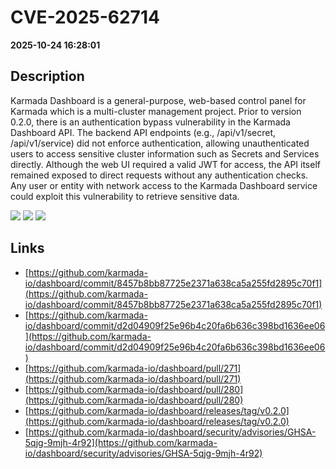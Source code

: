 # CVE-2025-62714

**2025-10-24 16:28:01**

## Description
Karmada Dashboard is a general-purpose, web-based control panel for Karmada which is a multi-cluster management project. Prior to version 0.2.0, there is an authentication bypass vulnerability in the Karmada Dashboard API. The backend API endpoints (e.g., /api/v1/secret, /api/v1/service) did not enforce authentication, allowing unauthenticated users to access sensitive cluster information such as Secrets and Services directly. Although the web UI required a valid JWT for access, the API itself remained exposed to direct requests without any authentication checks. Any user or entity with network access to the Karmada Dashboard service could exploit this vulnerability to retrieve sensitive data.

![](https://img.shields.io/static/v1?label=Score&message=8.7&color=red)
![](https://img.shields.io/static/v1?label=Severity&message=HIGH&color=red)
![](https://img.shields.io/static/v1?label=CWE&message=Auth&color=green)

## Links
- [https://github.com/karmada-io/dashboard/commit/8457b8bb87725e2371a638ca5a255fd2895c70f1](https://github.com/karmada-io/dashboard/commit/8457b8bb87725e2371a638ca5a255fd2895c70f1)
- [https://github.com/karmada-io/dashboard/commit/d2d04909f25e96b4c20fa6b636c398bd1636ee06](https://github.com/karmada-io/dashboard/commit/d2d04909f25e96b4c20fa6b636c398bd1636ee06)
- [https://github.com/karmada-io/dashboard/pull/271](https://github.com/karmada-io/dashboard/pull/271)
- [https://github.com/karmada-io/dashboard/pull/280](https://github.com/karmada-io/dashboard/pull/280)
- [https://github.com/karmada-io/dashboard/releases/tag/v0.2.0](https://github.com/karmada-io/dashboard/releases/tag/v0.2.0)
- [https://github.com/karmada-io/dashboard/security/advisories/GHSA-5qjg-9mjh-4r92](https://github.com/karmada-io/dashboard/security/advisories/GHSA-5qjg-9mjh-4r92)
